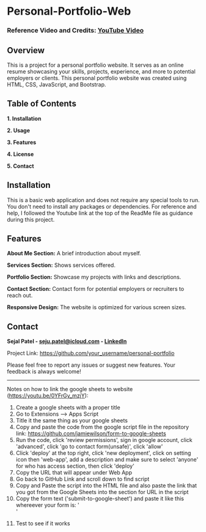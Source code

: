 # Personal-Portfolio-Web
### Reference Video and Credits: [YouTube Video](https://youtu.be/0YFrGy_mzjY)

## Overview

This is a project for a personal portfolio website. It serves as an online resume showcasing your skills, projects, experience, and more to potential employers or clients. This personal portfolio website was created using HTML, CSS, JavaScript, and Bootstrap.

## Table of Contents

**1. Installation**

**2. Usage**

**3. Features**

**4. License**

**5. Contact** 
   
## Installation

This is a basic web application and does not require any special tools to run. You don't need to install any packages or dependencies. For reference and help, I followed the Youtube link at the top of the ReadMe file as guidance during this project.

## Features

**About Me Section:** A brief introduction about myself.

**Services Section:** Shows services offered.

**Portfolio Section:** Showcase my projects with links and descriptions.

**Contact Section:** Contact form for potential employers or recruiters to reach out.

**Responsive Design:** The website is optimized for various screen sizes.


## Contact

**Sejal Patel - seju.patel@icloud.com - [LinkedIn](https://www.linkedin.com/in/sejal-patel-80a011259/)**

Project Link: https://github.com/your_username/personal-portfolio

Please feel free to report any issues or suggest new features. Your feedback is always welcome!











_________________________________________________________________________________________________________________________________________
Notes on how to link the google sheets to website (https://youtu.be/0YFrGy_mzjY):
1. Create a google sheets with a proper title
2. Go to Extensions --> Apps Script
3. Title it the same thing as your google sheets
4. Copy and paste the code from the google script file in the repository 
  link: https://github.com/jamiewilson/form-to-google-sheets
5. Run the code, click 'review permissions', sign in google account, click 'advanced', click 'go to contact form(unsafe)', click 'allow'
6. Click 'deploy' at the top right, click 'new deployment', click on setting icon then 'web-app', add a description and make sure to select 'anyone' for who has access section, then click 'deploy'
7. Copy the URL that will appear under Web App 
8. Go back to GitHub Link and scroll down to find script 
9. Copy and Paste the script into the HTML file and also paste the link that you got from the Google Sheets into the section for URL in the script
10. Copy the form text ('submit-to-google-sheet') and paste it like this whereever your form is: '<form name="submit-to-google-sheet">'
11. Test to see if it works
